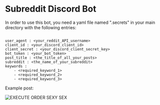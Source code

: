 # Subreddit Discord Bot

In order to use this bot, you need a yaml file named ".secrets" in your main directory with the following entries:

```

user_agent : <your_reddit_API_username>
client_id : <your_discord_client_id>
client_secret : <your_discord_client_secret_key>
bot_token : <your_bot_token>
post_title : <the_title_of_all_your_posts>
subreddit : <the_name_of_your_subreddit>
keywords : 
    - <required_keyword_1>
    - <required_keyword_2>
    - <required_keyword_3>

```

Example post:

![EXECUTE ORDER SEXY SEX](https://i.imgur.com/FXJnPJA.png)
